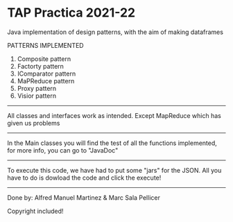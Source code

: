 # TAP Practica 2021-22

Java implementation of design patterns, with the aim of making dataframes

PATTERNS IMPLEMENTED
1. Composite pattern
2. Factorty pattern
3. IComparator pattern
4. MaPReduce pattern
5. Proxy pattern
6. Visior pattern

-------------------------------------------------------------------------------------------------------

All classes and interfaces work as intended. Except MapReduce which has given us problems

-------------------------------------------------------------------------------------------------------

In the Main classes you will find the test of all the functions implemented, for more info, you can go to "JavaDoc"

-------------------------------------------------------------------------------------------------------

To execute this code, we have had to put some "jars" for the JSON.
All you have to do is dowload the code and click the execute!

-------------------------------------------------------------------------------------------------------

Done by: Alfred Manuel Martinez & Marc Sala Pellicer

Copyright included!
